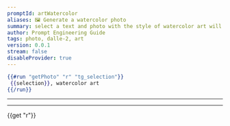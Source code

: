 ```yaml
---
promptId: artWatercolor
aliases: 🖼️ Generate a watercolor photo
summary: select a text and photo with the style of watercolor art will be generated using Dalle-2
author: Prompt Engineering Guide
tags: photo, dalle-2, art
version: 0.0.1
stream: false
disableProvider: true
---
```

```handlebars
{{#run "getPhoto" "r" "tg_selection"}}
 {{selection}}, watercolor art
{{/run}}
```
***
***
{{get "r"}}